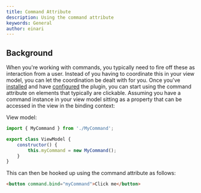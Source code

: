 ```yaml
---
title: Command Attribute
description: Using the command attribute
keywords: General
author: einari
---
```

## Background

When you're working with commands, you typically need to fire off these as interaction from a user.
Instead of you having to coordinate this in your view model, you can let the coordination be dealt with for you.
Once you've [installed](../installing.md) and have [configured](../using.md) the plugin, you can start using
the command attribute on elements that typically are clickable. Assuming you have a command instance in your
view model sitting as a property that can be accessed in the view in the binding context:

View model:
```javascript
import { MyCommand } from './MyCommand';

export class ViewModel {
    constructor() {
        this.myCommand = new MyCommand();
    }
}
```

This can then be hooked up using the command attribute as follows:

```html
<button command.bind="myCommand">Click me</button>
```
